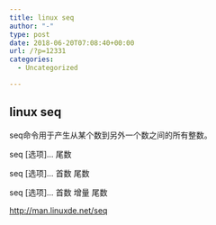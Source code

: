 ```yaml
---
title: linux seq
author: "-"
type: post
date: 2018-06-20T07:08:40+00:00
url: /?p=12331
categories:
  - Uncategorized

---
```

## linux seq
seq命令用于产生从某个数到另外一个数之间的所有整数。
  
seq [选项]... 尾数
  
seq [选项]... 首数 尾数
  
seq [选项]... 首数 增量 尾数

http://man.linuxde.net/seq
